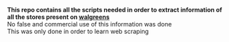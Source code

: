 <b>This repo contains all the scripts needed in order to extract information of all the stores present on <a href='https://www.walgreens.com'>walgreens</a></b><br>
No false and commercial use of this information was done<br>
This was only done in order to learn web scraping
